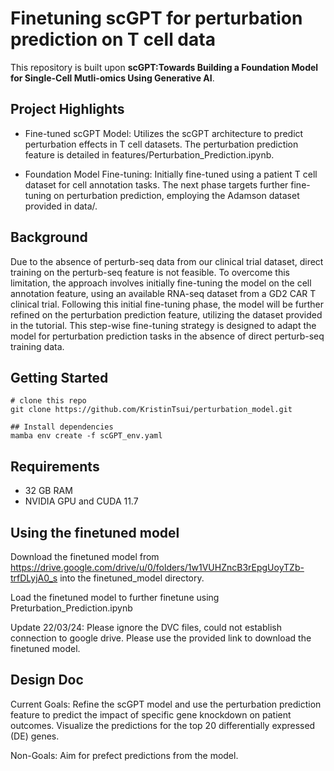 # Finetuning scGPT for perturbation prediction on T cell data

This repository is built upon **scGPT:Towards Building a Foundation Model for Single-Cell Mutli-omics Using Generative AI**.

## Project Highlights

- Fine-tuned scGPT Model: Utilizes the scGPT architecture to predict perturbation effects in T cell datasets. The perturbation prediction feature is detailed in features/Perturbation_Prediction.ipynb.

- Foundation Model Fine-tuning: Initially fine-tuned using a patient T cell dataset for cell annotation tasks. The next phase targets further fine-tuning on perturbation prediction, employing the Adamson dataset provided in data/.

## Background
Due to the absence of perturb-seq data from our clinical trial dataset, direct training on the perturb-seq feature is not feasible. To overcome this limitation, the approach involves initially fine-tuning the model on the cell annotation feature, using an available RNA-seq dataset from a GD2 CAR T clinical trial. Following this initial fine-tuning phase, the model will be further refined on the perturbation prediction feature, utilizing the dataset provided in the tutorial. This step-wise fine-tuning strategy is designed to adapt the model for perturbation prediction tasks in the absence of direct perturb-seq training data.

## Getting Started
```shell
# clone this repo
git clone https://github.com/KristinTsui/perturbation_model.git

## Install dependencies
mamba env create -f scGPT_env.yaml
```

## Requirements
- 32 GB RAM
- NVIDIA GPU and CUDA 11.7


## Using the finetuned model
Download the finetuned model from https://drive.google.com/drive/u/0/folders/1w1VUHZncB3rEpgUoyTZb-trfDLyjA0_s into the finetuned_model directory.

Load the finetuned model to further finetune using Preturbation_Prediction.ipynb

Update 22/03/24: Please ignore the DVC files, could not establish connection to google drive. Please use the provided link to download the finetuned model.

## Design Doc
Current Goals: 
Refine the scGPT model and use the perturbation prediction feature to predict the impact of specific gene knockdown on patient outcomes. Visualize the predictions for the top 20 differentially expressed (DE) genes. 


Non-Goals: 
Aim for prefect predictions from the model. 



